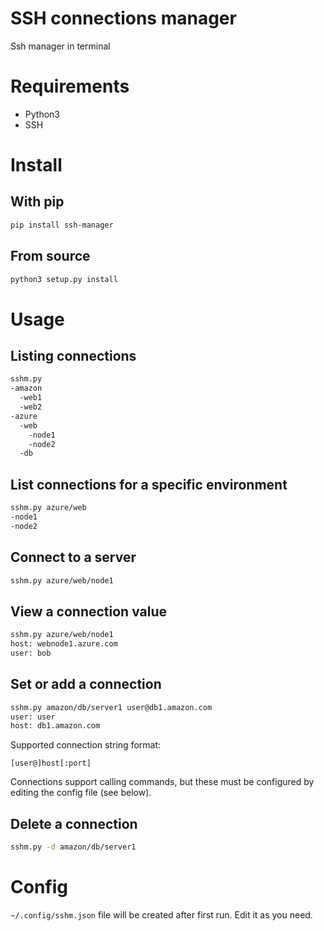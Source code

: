 # SSH connections manager
Ssh manager in terminal

# Requirements
- Python3
- SSH

# Install

## With pip
```bash
pip install ssh-manager
```

## From source
```bash
python3 setup.py install
```

# Usage

## Listing connections
```bash
sshm.py
-amazon
  -web1
  -web2
-azure
  -web
    -node1
    -node2
  -db
```

## List connections for a specific environment
```bash
sshm.py azure/web
-node1
-node2
```

## Connect to a server
```bash
sshm.py azure/web/node1
```

## View a connection value
```bash
sshm.py azure/web/node1
host: webnode1.azure.com
user: bob
```

## Set or add a connection
```bash
sshm.py amazon/db/server1 user@db1.amazon.com
user: user
host: db1.amazon.com
```

Supported connection string format:
```
[user@]host[:port]
```

Connections support calling commands, but these must be configured by editing the config file (see below).

## Delete a connection
```bash
sshm.py -d amazon/db/server1
```

# Config
`~/.config/sshm.json` file will be created after first run.
Edit it as you need.

